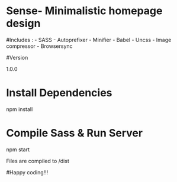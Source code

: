 # Sense- Minimalistic homepage design

#Includes :
	- SASS
	- Autoprefixer
	- Minifier
	- Babel
	- Uncss
	- Image compressor
	- Browsersync

#Version

1.0.0

# Install Dependencies

npm install

# Compile Sass & Run Server

npm start



Files are compiled to /dist

#Happy coding!!!